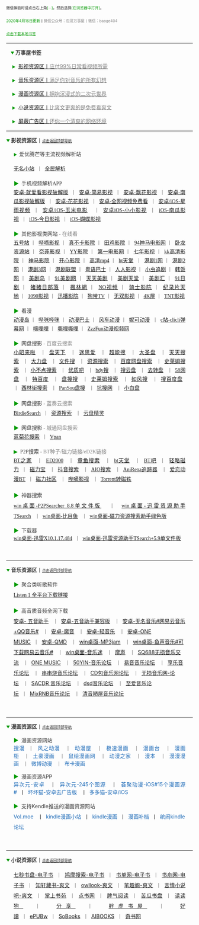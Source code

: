 <p style="margin-bottom: 0px; line-height: 1.5em;">
    <span style="caret-color: red; font-size: 10px;">微信体验时请点击右上角<span style="caret-color: red; font-size: 10px; color: #009900;">[···]</span>，然后选择<span style="caret-color: red; font-size: 10px; color: #009900;">[在浏览器中打开]</span>。<br/></span>
</p>
<p style="margin-bottom: 0px; line-height: 1.5em;">
    <span style="font-size: 10px; color: #009900;">2020年4月16日更新</span><span style="font-size: 10px;">丨<span style="font-size: 10px; color: #838383;">微信公众号：包哥万事屋丨微信：baoge404</span></span><br/>
</p>
<p style="margin-bottom: 0px; line-height: 1.5em;">
    <span style="font-size: 10px; text-decoration: underline; color: #009900;">点击下载本地书签</span>
</p>
<hr/>
<p style="margin-bottom: 0px; line-height: 1.5em;">
    <a id="top"></a> &nbsp; &nbsp;<span style="caret-color: red; font-size: 10px; color: #009900;">▼</span><span style="caret-color: red; color: #838383; font-size: 10px;"> </span><strong><span style="caret-color: red; color: #383838; font-size: 14px;">万事屋书签</span></strong><span style="caret-color: red; color: #838383; font-size: 10px;"></span>
</p>
<p style="margin-bottom: 0px; line-height: 1.5em;">
  <span style="color: #383838; font-size: 14px;">&nbsp;&nbsp;&nbsp;&nbsp;<span style="font-size: 10px; color: #009900;">▶</span>&nbsp; <a href="#yinshi">影视资源区丨<span style="font-size: 14px; color: #838383;">应付99%日常看视频所需</span></a></span>
</p>
<p style="margin-bottom: 0px; line-height: 1.5em;">
    <span style="color: #383838; font-size: 14px;">&nbsp;&nbsp;&nbsp;&nbsp;<span style="font-size: 10px; color: #009900;">▶</span>&nbsp; <a href="#yinyue">音乐资源区丨<span style="font-size: 14px; color: #838383;">满足你对音乐的所有幻想</span></a></span>
</p>
<p style="margin-bottom: 0px; line-height: 1.5em;">
    <span style="color: #383838; font-size: 14px;">&nbsp;&nbsp;&nbsp;&nbsp;<span style="font-size: 10px; color: #009900;">▶</span>&nbsp; <a href="#manhua">漫画资源区丨<span style="font-size: 14px; color: #838383;">拥抱沉浸式的二次元世界</span></a></span>
</p>
<p style="margin-bottom: 0px; line-height: 1.5em;">
    <span style="color: #383838; font-size: 14px;">&nbsp;&nbsp;&nbsp;&nbsp;<span style="font-size: 10px; color: #009900;">▶</span>&nbsp; <a href="#xiaoshuo">小说资源区丨<span style="font-size: 14px; color: #838383;">比爽文更爽的是免费看爽文</span></a></span>
<p style="margin-bottom: 0px; line-height: 1.5em;">
    <span style="color: #383838; font-size: 14px;">&nbsp;&nbsp;&nbsp;&nbsp;<span style="font-size: 10px; color: #009900;">▶</span>&nbsp; <a href="#guanggao">屏蔽广告区丨<span style="font-size: 14px; color: #838383;">还你一个清爽的网络环境</span></a></span>

<hr/>
<p style="margin-bottom: 0px; line-height: 1.5em;"><a id="yinshi"></a>
    <span style="caret-color: red; font-size: 10px; color: #009900;">▼</span><span style="caret-color: red; color: #383838; font-size: 10px;">&nbsp;</span><strong><span style="caret-color: red; color: #383838; font-size: 14px;">影视资源区</span></strong><span style="caret-color: red; color: #383838; font-size: 14px;">丨</span><span style="font-size: 10px; caret-color: red; color: #009900;"><a href="#top">点击返回顶部导航</a></span>
</p>
<p style="margin-bottom: 0px; margin-left: 20px; margin-right: 20px; line-height: 1.5em;">
    <span style="font-size: 10px;"><span style="color: #009900;">▶</span><span style="color: #383838;">&nbsp;&nbsp;</span></span><span style="font-size: 14px; color: #383838;">爱优腾芒等主流视频解析站</span><br/>
</p>
<p style="text-align:justify; color: rgb(0, 0, 0); font-family: &quot;Microsoft YaHei&quot;; font-size: medium; margin-bottom: 0px; margin-left: 20px; margin-right: 20px; line-height: 1.5em;" align="justify">
    <span style="font-size: 14px; color: #838383;"><a href="https://www.administrator5.com/">无名小站</a>&nbsp;&nbsp;丨&nbsp;&nbsp;<a href="http://www.qmaile.com/">全民解析</a></span>
</p>
<p style="text-align:justify; color: rgb(0, 0, 0); font-family: &quot;Microsoft YaHei&quot;; font-size: medium; margin-bottom: 0px; margin-left: 20px; margin-right: 20px; line-height: 1.5em;" align="justify">
    <span style="color: #383838; font-size: 14px;"><span style="color: #009900;">▶</span><span style="color: #383838;">&nbsp;&nbsp;</span>手机视频解析APP<br/></span><span style="font-size: 14px; color: #838383;"><a href="https://share.weiyun.com/5gNA4ss">安卓-就爱看影视破解版</a>&nbsp;&nbsp;丨&nbsp;&nbsp;<a href="https://share.weiyun.com/5lGSFwC">安卓-简易影视</a>&nbsp;&nbsp;丨&nbsp;&nbsp;<a href="https://share.weiyun.com/5cU80DE">安卓-飘花影视</a>&nbsp;&nbsp;丨&nbsp;&nbsp;<a href="https://share.weiyun.com/53dyzwD">安卓-南瓜影视破解版</a>&nbsp;&nbsp;丨&nbsp;&nbsp;<a href="https://share.weiyun.com/5N89Qiu">安卓-花花影视</a>&nbsp;&nbsp;丨&nbsp;&nbsp;<a href="https://share.weiyun.com/5Ckv3Aa">安卓-全网视频免费看</a>&nbsp;&nbsp;丨&nbsp;&nbsp;<a href="http://www.star.vin/">安卓/iOS-星雨视频</a>&nbsp;&nbsp;丨&nbsp;&nbsp;<a href="https://ymdy.app/">安卓/iOS-玉米电影</a>&nbsp;&nbsp;&nbsp;&nbsp;丨&nbsp;&nbsp;<a href="https://xiao1.app/">安卓iOS-小小影视</a>&nbsp;&nbsp;丨&nbsp;&nbsp;<a href="https://apps.apple.com/cn/app/%E5%8D%97%E7%93%9C%E5%AE%B6%E5%85%B7/id1498953691">iOS-南瓜影视</a>&nbsp;&nbsp;丨&nbsp;&nbsp;<a href="https://apps.apple.com/cn/app/%E4%BB%8A%E6%97%A5%E5%BD%B1%E8%A7%86-%E7%9C%8B%E5%A5%BD%E5%89%A7-%E4%B8%8A%E4%BB%8A%E6%97%A5%E5%BD%B1%E8%A7%86/id1322243737">iOS-今日影视</a>&nbsp;&nbsp;丨&nbsp;&nbsp;<a href="https://apps.apple.com/cn/app/id1474749614">iOS-蝴蝶影视</a></span>
</p>
<p style="text-align:justify; color: rgb(0, 0, 0); font-family: &quot;Microsoft YaHei&quot;; font-size: medium; margin-bottom: 0px; margin-left: 20px; margin-right: 20px; line-height: 1.5em;" align="justify">
    <span style="color: #383838; font-size: 14px;"><span style="color: #009900;">▶</span><span style="color: #383838;">&nbsp;&nbsp;</span>其他影视类网站<span style="font-size: 14px; color: #838383;"> - 在线看</span><br/></span><span style="font-size: 14px; color: #838383;"><a href="http://www.wuhaozhan.net/">五号站</a>&nbsp;丨&nbsp;&nbsp;<a href="https://bde4.com/">哔嘀影视</a>&nbsp;丨&nbsp;&nbsp;<a href="https://www.zhenbuka.com/">真不卡影院</a>&nbsp;丨&nbsp;&nbsp;<a href="https://www.tianjiyy123.com/">田鸡影院</a>&nbsp;丨&nbsp;&nbsp;<a href="http://www.9rmb.com/">94神马电影网</a>&nbsp;丨&nbsp;&nbsp;<a href="https://www.vodsee.com/">卧龙资源站</a>&nbsp;丨&nbsp;&nbsp;<a href="https://www.nfmovies.com/">奈菲影视</a>&nbsp;丨&nbsp;&nbsp;<a href="https://www.yyzone.net/">YY影院</a>&nbsp;丨&nbsp;&nbsp;<a href="https://www.001d.com/">第一电影网</a>&nbsp;丨&nbsp;&nbsp;<a href="http://www.dynamicpuer.com/">七年影视</a>&nbsp;丨&nbsp;&nbsp;<a href="http://www.kk3.tv/">kk高清影院</a>&nbsp;丨&nbsp;&nbsp;<a href="https://www.jlszyy.cc/">神马影院</a>&nbsp;丨&nbsp;&nbsp;<a href="https://kushizhu.com/">开心影院</a>&nbsp;丨&nbsp;&nbsp;<a href="https://www.mp4pa.com/">高清mp4</a>&nbsp;丨&nbsp;&nbsp;<a href="https://www.jsr9.com/">bt天堂</a>&nbsp;&nbsp;丨&nbsp;&nbsp;<a href="http://www.yueyu2.com/">港剧1网</a>&nbsp;丨&nbsp;&nbsp;<a href="http://www.metvb1.com/index.html">港剧2网</a>&nbsp;丨&nbsp;&nbsp;<a href="https://www.gangjuw.com/">港剧3网</a>&nbsp;丨&nbsp;&nbsp;<a href="https://www.wotvb.com/">港剧联盟</a>&nbsp;丨&nbsp;&nbsp;<a href="https://www.tvb8c.com/">粤语巴士</a>&nbsp;丨&nbsp;&nbsp;<a href="http://www.yyetss.com/">人人影视</a>&nbsp;丨&nbsp;&nbsp;<a href="http://www.ixiazai.vip/">小虫追剧</a>&nbsp;丨&nbsp;&nbsp;<a href="https://www.hanfan.cc/">韩饭网</a>&nbsp;丨&nbsp;&nbsp;<a href="http://www.meijuniao.com/">美剧鸟</a>&nbsp;丨&nbsp;&nbsp;<a href="https://91mjw.com/">91美剧网</a>&nbsp;丨&nbsp;&nbsp;<a href="http://www.ttzmz.vip/">天天美剧</a>&nbsp;丨&nbsp;&nbsp;<a href="http://www.meijutt.cn/">美剧天堂</a>&nbsp;丨&nbsp;&nbsp;<a href="http://www.meijuhui520.com/">美剧汇</a>&nbsp;丨&nbsp;&nbsp;<a href="http://www.wwmulu.com/">91日剧</a>&nbsp;丨&nbsp;&nbsp;<a href="http://www.zzrbl.com/">猪猪日部落</a>&nbsp;丨&nbsp;&nbsp;<a href="https://8maple.ru/">楓林網</a>&nbsp;丨&nbsp;&nbsp;<a href="https://www.novipnoad.com/">NO视频</a>&nbsp;丨&nbsp;&nbsp;<a href="http://www.74bt.com/">骑士影院</a>&nbsp;丨&nbsp;&nbsp;<a href="http://www.jlpcn.net/">纪录片天地</a>&nbsp;丨&nbsp;&nbsp;<a href="http://1090ys.com/">1090影视</a>&nbsp;丨&nbsp;&nbsp;<a href="http://www.xunbody.com/">迅播影院</a>&nbsp;丨&nbsp;&nbsp;<a href="http://xiguayyv1.com/">狗带TV</a>&nbsp;丨&nbsp;&nbsp;<a href="https://53ys.cc/">无双影视</a>&nbsp;丨&nbsp;&nbsp;<a href="http://www.kkkkmao.com/">4K屋</a>&nbsp;丨&nbsp;&nbsp;<a href="http://www.tntdy3.vip/">TNT影视</a></span>
</p>
<p style="text-align:justify; color: rgb(0, 0, 0); font-family: &quot;Microsoft YaHei&quot;; font-size: medium; margin-bottom: 0px; margin-left: 20px; margin-right: 20px; line-height: 1.5em;" align="justify">
    <span style="color: #383838; font-size: 14px;"><span style="color: #009900;">▶</span><span style="color: #383838;">&nbsp;&nbsp;</span>看漫<br/></span><span style="font-size: 14px; color: #838383;"><a href="http://www.dmd8.com/">动漫岛</a>&nbsp;丨&nbsp;&nbsp;<a href="http://www.bimibimi.tv/">哔咪哔咪</a>&nbsp;丨&nbsp;&nbsp;<a href="http://www.busdm.com/">动漫巴士</a>&nbsp;丨&nbsp;&nbsp;<a href="https://dmfengche.com/">风车动漫</a>&nbsp;丨&nbsp;&nbsp;<a href="http://www.nicotv.me/">妮可动漫</a>&nbsp;&nbsp;丨&nbsp;&nbsp;<a href="https://www.clicli.me/">c站-clicli弹幕网</a>&nbsp;丨&nbsp;&nbsp;<a href="https://www.dililitv.com/">嘀哩哩</a>&nbsp;丨&nbsp;&nbsp;<a href="http://www.silisili.cc/">嘶哩嘶哩</a>&nbsp;丨&nbsp;&nbsp;<a href="http://www.zzzfun.com/">ZzzFun动漫视频网</a></span>
</p>
<p style="text-align:justify; color: rgb(0, 0, 0); font-family: &quot;Microsoft YaHei&quot;; font-size: medium; margin-bottom: 0px; margin-left: 20px; margin-right: 20px; line-height: 1.5em;" align="justify">
    <span style="color: #383838; font-size: 14px;"><span style="color: #009900;">▶</span><span style="color: #383838;">&nbsp;&nbsp;</span>网盘搜影<span style="font-size: 14px; color: #838383;"> - 百度云搜索</span><br/></span><span style="font-size: 14px; color: #838383;"><a href="https://www.xiaozhaolaila.com/">小昭来啦</a>&nbsp;&nbsp;&nbsp;丨&nbsp;&nbsp;<a href="https://www.pantianxia.com/">盘天下</a>&nbsp;&nbsp;&nbsp;丨&nbsp;&nbsp;<a href="http://hao.misiai.com/">迷思爱</a>&nbsp;&nbsp;&nbsp;丨&nbsp;&nbsp;<a href="https://www.chaonengso.com/">超能搜</a>&nbsp;&nbsp;&nbsp;丨&nbsp;&nbsp;<a href="https://www.dashengpan.com/">大圣盘</a>&nbsp;&nbsp;&nbsp;丨&nbsp;&nbsp;<a href="http://www.daysou.com/">天天搜索</a>&nbsp;&nbsp;&nbsp;丨&nbsp;&nbsp;<a href="https://dalipan.com/">大力盘</a>&nbsp;&nbsp;&nbsp;丨&nbsp;&nbsp;<a href="http://wjsou.com/">文件搜</a>&nbsp;&nbsp;&nbsp;丨&nbsp;&nbsp;<a href="http://magnet.chongbuluo.com/">资源搜索</a>&nbsp;&nbsp;&nbsp;丨&nbsp;&nbsp;<a href="http://m.51caichang.com/">百度网盘搜索</a>&nbsp;&nbsp;&nbsp;丨&nbsp;&nbsp;<a href="http://slimego.cn/">史莱姆搜索</a>&nbsp;&nbsp;&nbsp;丨&nbsp;&nbsp;<a href="https://www.xiaoso.net/">小不点搜索</a>&nbsp;&nbsp;&nbsp;丨&nbsp;&nbsp;<a href="http://uzi8.cn/">优质吧</a>&nbsp;&nbsp;&nbsp;丨&nbsp;&nbsp;<a href="http://www.bdyso.com/">bdy搜</a>&nbsp;&nbsp;&nbsp;丨&nbsp;&nbsp;<a href="https://www.soyunpan.com/">搜云盘</a>&nbsp;&nbsp;&nbsp;丨&nbsp;&nbsp;<a href="https://www.quzhuanpan.com/">去转盘</a>&nbsp;&nbsp;&nbsp;丨&nbsp;&nbsp;<a href="https://www.58wangpan.com/">58网盘</a>&nbsp;&nbsp;&nbsp;丨&nbsp;&nbsp;<a href="http://www.tebaidu.com/">特百度</a>&nbsp;&nbsp;&nbsp;丨&nbsp;&nbsp;<a href="https://www.pansoso.com/">盘搜搜</a>&nbsp;&nbsp;&nbsp;丨&nbsp;&nbsp;<a href="http://www.slimego.cn/">史莱姆搜索</a>&nbsp;&nbsp;&nbsp;丨&nbsp;&nbsp;<a href="http://www.rufengso.net/">如风搜</a>&nbsp;&nbsp;&nbsp;丨&nbsp;&nbsp;<a href="https://www.sobaidupan.com/">搜百度盘</a>&nbsp;&nbsp; 丨&nbsp;&nbsp;<a href="https://xilinjie.cc/">西林街搜索</a>&nbsp;&nbsp; 丨&nbsp;&nbsp;<a href="http://www.pansou.com/">PanSou盘搜</a>&nbsp;&nbsp; 丨&nbsp;&nbsp;<a href="http://www.kengso.com/">坑搜网</a>&nbsp;&nbsp;&nbsp;丨&nbsp;&nbsp;<a href="https://www.xiaobaipan.com/">小白盘</a></span>
</p>
<p style="text-align:justify; color: rgb(0, 0, 0); font-family: &quot;Microsoft YaHei&quot;; font-size: medium; margin-bottom: 0px; margin-left: 20px; margin-right: 20px; line-height: 1.5em;" align="justify">
    <span style="color: #383838; line-height: 2; font-size: 14px;"><span style="color: #009900;">▶</span><span style="color: #383838;">&nbsp;&nbsp;</span>网盘搜影<span style="line-height: 2; font-size: 14px; color: #838383;"> - 蓝奏云搜索</span><br/></span><span style="font-size: 14px; color: #838383;"><a href="https://www.birdiesearch.com/register.html">BirdieSearch</a>&nbsp;&nbsp;丨&nbsp;&nbsp;<a href="https://www.hfwzbk.com/lzys/">资源搜索</a>&nbsp;&nbsp;&nbsp;丨&nbsp;&nbsp;<a href="https://www.yunpanjingling.com/">云盘精灵</a></span>
</p>
<p style="text-align:justify; color: rgb(0, 0, 0); font-family: &quot;Microsoft YaHei&quot;; font-size: medium; margin-bottom: 0px; margin-left: 20px; margin-right: 20px; line-height: 1.5em;" align="justify">
    <span style="color: #383838; font-size: 14px;"><span style="color: #009900;">▶</span><span style="color: #383838;">&nbsp;&nbsp;</span>网盘搜影<span style="font-size: 14px; color: #838383;"> - 城通网盘搜索</span><br/></span><span style="font-size: 14px; color: #838383;"><a href="http://www.lanjuhua.com/">蓝菊花搜索</a>&nbsp;&nbsp;丨&nbsp;&nbsp;<a href="http://ct.vpan123.com/">Vpan</a></span>
</p>
<p style="text-align:justify; color: rgb(0, 0, 0); font-family: &quot;Microsoft YaHei&quot;; font-size: medium; margin-bottom: 0px; margin-left: 20px; margin-right: 20px; line-height: 1.5em;" align="justify">
    <span style="color: #383838; font-size: 14px;"><span style="color: #009900;">▶</span><span style="color: #383838;">&nbsp;&nbsp;</span>P2P搜索<span style="font-size: 14px; color: #838383;"> - BT种子/磁力链接/eD2K链接</span><br/></span><span style="font-size: 14px; color: #838383;"><a href="http://www.2btjia.com/">BT之家</a></span><span style="font-size: 14px; color: #838383;">&nbsp;&nbsp;&nbsp;丨&nbsp;&nbsp;</span><span style="font-size: 14px; color: #838383;"><a href="https://www.ed2000.com/">ED2000</a></span><span style="font-size: 14px; color: #838383;">&nbsp;&nbsp;&nbsp;丨&nbsp;&nbsp;</span><span style="font-size: 14px; color: #838383;"><a href="https://www.zhangyusousuo.com/">章鱼搜索</a></span><span style="font-size: 14px; color: #838383;">&nbsp;&nbsp;&nbsp;丨&nbsp;&nbsp;</span><span style="font-size: 14px; color: #838383;"><a href="http://www.btbttt.com/">bt天堂</a></span><span style="font-size: 14px; color: #838383;">&nbsp;&nbsp;&nbsp;丨&nbsp;&nbsp;</span><span style="font-size: 14px; color: #838383;"><a href="https://www.btba.cc/">BT吧</a></span><span style="font-size: 14px; color: #838383;">&nbsp;&nbsp;丨&nbsp;&nbsp;</span><span style="font-size: 14px; color: #838383;"><a href="http://cili.search.qinggl.com/">轻略磁力</a></span><span style="font-size: 14px; color: #838383;">&nbsp;&nbsp;丨&nbsp;&nbsp;</span><span style="font-size: 14px; color: #838383;"><a href="http://cilibao.biz/">磁力宝</a></span><span style="font-size: 14px; color: #838383;">&nbsp;&nbsp;&nbsp;丨&nbsp;&nbsp;</span><span style="font-size: 14px; color: #838383;"><a href="https://www.btdiv.com/">抖音搜索</a></span><span style="font-size: 14px; color: #838383;">&nbsp;&nbsp;&nbsp;丨&nbsp;&nbsp;</span><span style="font-size: 14px; color: #838383;"><a href="https://www.aiosearch.com/">AIO搜索</a></span><span style="font-size: 14px; color: #838383;">&nbsp;&nbsp;&nbsp;丨&nbsp;&nbsp;</span><span style="font-size: 14px; color: #838383;"><a href="https://www.anirena.com/">AniRena追踪器</a></span><span style="font-size: 14px; color: #838383;">&nbsp;&nbsp; 丨&nbsp;&nbsp;</span><span style="font-size: 14px; color: #838383;"><a href="http://kisssub.org/">爱恋动漫BT</a></span><span style="font-size: 14px; color: #838383;">&nbsp;&nbsp;丨&nbsp;&nbsp;</span><span style="font-size: 14px; color: #838383;"><a href="https://www.cilisql.com/">磁力社区</a></span><span style="font-size: 14px; color: #838383;">&nbsp;&nbsp;&nbsp;丨&nbsp;&nbsp;</span><span style="font-size: 14px; color: #838383;"><a href="https://www.bde4.com/">哔嘀影视</a></span><span style="font-size: 14px; color: #838383;">&nbsp;&nbsp;&nbsp;丨&nbsp;&nbsp;</span><span style="font-size: 14px; color: #838383;"><a href="https://www.torrentkitty.app/">Torrent转磁铁</a></span><span style="font-size: 14px; color: #838383;">&nbsp;</span><span style="line-height: 2; font-size: 14px; color: #009900;"><br/></span>
</p>
<p style="text-align:justify; color: rgb(0, 0, 0); font-family: &quot;Microsoft YaHei&quot;; font-size: medium; margin-bottom: 0px; margin-left: 20px; margin-right: 20px; line-height: 1.5em;" align="justify">
    <span style="color: #383838; line-height: 2; font-size: 14px;"><span style="color: #009900;">▶</span><span style="color: #383838;">&nbsp;&nbsp;</span>神器搜索<br/></span><span style="line-height: 2; font-size: 14px; color: #838383;"><a href="https://share.weiyun.com/5i2Yb7h">win桌面-P2PSearcher 8.8单文件版</a>&nbsp;&nbsp;&nbsp;丨&nbsp;&nbsp;<a href="https://share.weiyun.com/59olaDh">win桌面-迅雷资源助手TSearch</a>&nbsp;&nbsp;&nbsp;丨&nbsp;&nbsp;<a href="https://share.weiyun.com/5DHZGKk">win桌面-比目鱼</a>&nbsp;&nbsp;&nbsp;丨&nbsp;&nbsp;<a href="https://share.weiyun.com/55WexLp">win桌面-磁力资源搜索助手绿色版</a></span>
</p>
<p style="text-align:justify; font-family: &quot;Microsoft YaHei&quot;; margin-bottom: 0px; margin-left: 20px; margin-right: 20px; line-height: 1.5em;" align="justify">
    <span style="color: #383838; font-size: 14px;"></span><span style="color: #383838; font-size: 14px;"><span style="color: #009900;">▶</span><span style="color: #383838;">&nbsp;&nbsp;</span>下载器<br/></span><span style="font-size: 14px; color: #838383;"><a href="https://share.weiyun.com/5MrRkLv">win桌面-迅雷X10.1.17.484</a>&nbsp;&nbsp;丨&nbsp;&nbsp;<a href="https://share.weiyun.com/5cTXC7p">win桌面-迅雷资源助手TSearch+5.9单文件版</a></span>
</p>
<p style="text-align:justify; font-family: &quot;Microsoft YaHei&quot;; margin-bottom: 0px; line-height: 1.5em; margin-left: 20px; margin-right: 20px;" align="justify">
    <br/>
</p>
<hr/>

<p style="margin-bottom: 0px; line-height: 1.5em;"><a id="yinyue"></a>
    <span style="caret-color: red; font-size: 10px; color: #009900;">▼</span><span style="caret-color: red; color: #383838; font-size: 10px;">&nbsp;</span><strong><span style="caret-color: red; color: #383838; font-size: 14px;">音乐资源区</span></strong><span style="caret-color: red; color: #383838; font-size: 14px;">丨</span><span style="font-size: 10px; caret-color: red; color: #009900;"><a href="#top">点击返回顶部导航</a></span>
</p>

<p style="margin-bottom: 0px; margin-left: 20px; margin-right: 20px; line-height: 1.5em;">
    <span style="font-size: 14px;"><span style="color: #383838; font-size: 14px;"><span style="color: #383838; font-family: &quot;Microsoft YaHei&quot;; text-align: justify; line-height: 2; font-size: 14px;"><span style="color: #009900;">▶</span><span style="color: #383838;">&nbsp;&nbsp;</span>聚合类听歌软件</span></span><span style="color: #000000; font-family: &quot;Microsoft YaHei&quot;; text-align: justify; line-height: 2; font-size: 14px;"><br/><a href="https://listen1.github.io/listen1/">Listen 1 全平台下载链接</a></span></span>
</p>

<p style="margin-bottom: 0px; margin-left: 20px; margin-right: 20px; line-height: 1.5em;">
    <span style="text-align: justify; line-height: 2; color: #383838; font-size: 14px;"><span style="color: #009900;">▶</span><span style="color: #383838;">&nbsp;&nbsp;</span>高音质音频全网下载<br/></span><span style="text-align: justify; line-height: 2; font-size: 14px; color: #838383;"><a href="https://share.weiyun.com/5Oc2Fcu">安卓- 五音助手</a>&nbsp;&nbsp;&nbsp;丨&nbsp;&nbsp;<a href="https://share.weiyun.com/5hsqkdz">安卓-五音助手兼容版</a>&nbsp;&nbsp;&nbsp;丨&nbsp;&nbsp;<a href="https://share.weiyun.com/5q8qqVR">安卓-无名音乐#网易云音乐+QQ音乐#</a>&nbsp;&nbsp;&nbsp;丨&nbsp;&nbsp;<a href="https://share.weiyun.com/5SJNzMj">安卓-魔音</a>&nbsp;&nbsp;&nbsp;丨&nbsp;&nbsp;<a href="https://share.weiyun.com/5yO5XzG">安卓-轻音乐</a>&nbsp;&nbsp;&nbsp;丨&nbsp;&nbsp;<a href="https://share.weiyun.com/5JSoJGl">安卓-ONE MUSIC</a>&nbsp;&nbsp;丨&nbsp;&nbsp;<a href="https://share.weiyun.com/5kFbXmw">安卓-QMD</a>&nbsp;&nbsp;&nbsp;丨&nbsp;&nbsp;<a href="https://share.weiyun.com/5tMQngx">win桌面-MP3jam</a>&nbsp;&nbsp;&nbsp;丨&nbsp;&nbsp;<a href="https://share.weiyun.com/5HSUE0I">win桌面-鱼声音乐#可下载网易云音乐#</a>&nbsp;&nbsp;&nbsp;丨&nbsp;&nbsp;<a href="https://share.weiyun.com/5ZLXOlg">win桌面-音乐迷</a>&nbsp;&nbsp;&nbsp;丨&nbsp;&nbsp;<a href="https://moresound.tk/music/">摩声</a>&nbsp;&nbsp;&nbsp;丨&nbsp;&nbsp;<a href="https://www.sq688.com/">SQ688无损音乐交流</a>&nbsp;&nbsp;&nbsp;丨&nbsp;&nbsp;<a href="http://a1one7.gz01.bdysite.com/music/">ONE MUSIC</a>&nbsp;&nbsp;&nbsp;丨&nbsp;&nbsp;<a href="https://www.50yin.com/">50YIN-音乐论坛</a>&nbsp;&nbsp;&nbsp;丨&nbsp;&nbsp;<a href="https://sacdr.net/forum.php">易音音乐论坛</a>&nbsp;&nbsp;&nbsp;丨&nbsp;&nbsp;<a href="https://www.xlebbs.com/">享乐音乐论坛</a>&nbsp;&nbsp;&nbsp;丨&nbsp;&nbsp;<a href="http://www.ccsdj.com/forum.php">串串烧音乐论坛</a>&nbsp;&nbsp;&nbsp;丨&nbsp;&nbsp;<a href="https://www.cdbao.net/">CD包音乐网论坛</a>&nbsp;&nbsp;&nbsp;丨&nbsp;&nbsp;<a href="https://wusunyinyue.cn/forum.php">无损音乐网-论坛</a>&nbsp;&nbsp;&nbsp;丨&nbsp;&nbsp;<a href="https://sacdr.net/plugin.php?id=comeing_guide">SACDR 音乐论坛</a>&nbsp;&nbsp;&nbsp;丨&nbsp;&nbsp;<a href="https://dsdlove.com/">dsd音乐论坛</a>&nbsp;&nbsp;&nbsp;丨&nbsp;&nbsp;<a href="http://www.zhiaimusic.com/">至爱音乐论坛</a>&nbsp;&nbsp;丨&nbsp;&nbsp;<a href="http://www.mixrnb.com/">MixRNB音乐论坛</a>&nbsp;&nbsp;&nbsp;丨&nbsp;&nbsp;<a href="http://www.52qingyin.cn/">清音陋屋音乐论坛</a></span>
</p>
<p style="margin-bottom: 0px; line-height: 1.5em; margin-left: 20px; margin-right: 20px;">
    <br/>
</p>
<hr/>
<p style="margin-bottom: 0px; line-height: 1.5em;"><a id="manhua"></a>
    <span style="caret-color: red; font-size: 10px; color: #009900;">▼</span><span style="caret-color: red; color: #383838; font-size: 10px;">&nbsp;</span><strong><span style="caret-color: red; color: #383838; font-size: 14px;">漫画资源区</span></strong><span style="caret-color: red; color: #383838; font-size: 14px;">丨</span><span style="font-size: 10px; caret-color: red; color: #009900;"><a href="#top">点击返回顶部导航</a></span>
</p>
<p style="text-align:justify; margin-bottom: 0px; margin-left: 20px; margin-right: 20px; line-height: 1.5em;" align="justify">
    <span style="color: #383838; font-size: 14px;"><span style="color: #009900;">▶</span><span style="color: #383838;">&nbsp;&nbsp;</span>漫画资源网站<br/></span><span style="font-size: 14px; color: #838383;"><a href="http://www.buka.cn/" style="color: rgb(131, 131, 131);"></a><a href="https://www.soman.com/" style="max-inline-size: 100%; margin: 0px; padding: 0px; box-sizing: border-box; outline: none 0px !important; color: rgb(30, 107, 184); text-decoration: none; font-family: &quot;Open Sans&quot;, &quot;Helvetica Neue&quot;, Helvetica, Arial, sans-serif; font-size: 14px;       text-align: justify;       caret-color: rgb(255, 0, 0); background-color: transparent;"></a><a href="https://www.soman.com/" style="box-sizing: border-box; background-color: transparent; color: #1e6bb8; text-decoration: none; margin-top: 0px;">搜漫</a>&nbsp;&nbsp;丨&nbsp;&nbsp;<a href="https://www.fzdm.com/" style="box-sizing: border-box; background-color: transparent; color: #1e6bb8; text-decoration: none;">风之动漫</a>&nbsp;&nbsp;&nbsp;丨&nbsp;&nbsp;<a href="http://www.dm5.com/" style="box-sizing: border-box; background-color: transparent; color: #1e6bb8; text-decoration: none;">动漫屋</a>&nbsp;&nbsp;&nbsp;丨&nbsp;&nbsp;<a href="http://www.1kkk.com/" style="box-sizing: border-box; background-color: transparent; color: #1e6bb8; text-decoration: none;">极速漫画</a>&nbsp;&nbsp;&nbsp;丨&nbsp;&nbsp;<a href="https://www.manhuatai.com/" style="box-sizing: border-box; background-color: transparent; color: #1e6bb8; text-decoration: none;">漫画台</a>&nbsp;&nbsp;&nbsp;丨&nbsp;&nbsp;<a href="https://www.manhuagui.com/" style="box-sizing: border-box; background-color: transparent; color: #1e6bb8; text-decoration: none;">漫画柜</a>&nbsp;&nbsp;&nbsp;丨&nbsp;&nbsp;<a href="https://www.tohomh123.com/" style="box-sizing: border-box; background-color: transparent; color: #1e6bb8; text-decoration: none;">土豪漫画</a>&nbsp;&nbsp;&nbsp;丨&nbsp;&nbsp;<a href="https://www.ishuhui.com/" style="box-sizing: border-box; background-color: transparent; color: #1e6bb8; text-decoration: none;">鼠绘漫画网</a>&nbsp;&nbsp;&nbsp;丨&nbsp;&nbsp;<a href="https://www.dmzj.com/" style="box-sizing: border-box; background-color: transparent; color: #1e6bb8; text-decoration: none;">动漫之家</a>&nbsp;&nbsp;&nbsp;丨&nbsp;&nbsp;<a href="http://www.manben.com/mh-yaoshenji/" style="box-sizing: border-box; background-color: transparent; color: #1e6bb8; text-decoration: none;">漫本</a>&nbsp;&nbsp;&nbsp;丨&nbsp;&nbsp;<a href="https://www.manmanapp.com/comic/category_1.html" style="box-sizing: border-box; background-color: transparent; color: #1e6bb8; text-decoration: none;">漫漫漫画</a>&nbsp;&nbsp;&nbsp;丨&nbsp;&nbsp;<a href="http://manhua.weibo.com/" style="box-sizing: border-box; background-color: transparent; color: #1e6bb8; text-decoration: none;">微博动漫</a>&nbsp;&nbsp;&nbsp;丨&nbsp;&nbsp;<a href="http://www.buka.cn/" style="box-sizing: border-box; background-color: transparent; color: #1e6bb8; text-decoration: none;">布卡漫画</a><a href="http://www.buka.cn/" style="max-inline-size: 100%; margin: 0px; padding: 0px; box-sizing: border-box; outline: none 0px !important; color: rgb(30, 107, 184); text-decoration: none; font-family: &quot;Open Sans&quot;, &quot;Helvetica Neue&quot;, Helvetica, Arial, sans-serif; font-size: 14px;       text-align: justify;       caret-color: rgb(255, 0, 0); background-color: transparent;"></a></span>
</p>

<p style="text-align:justify; margin-bottom: 0px; margin-left: 20px; margin-right: 20px; line-height: 1.5em;" align="justify">
    <span style="font-size: 14px;"><span style="color: #383838; font-size: 14px;"><span style="color: #009900;">▶</span><span style="color: #383838;">&nbsp;&nbsp;</span>漫画资源APP</span><br/></span><span style="font-size: 14px;"><a href="https://share.weiyun.com/5vGEdfH" style="color: rgb(131, 131, 131);"><span style="font-size: 14px; color: #838383;"></span></a><a href="https://share.weiyun.com/5vGEdfH" style="box-sizing: border-box; background-color: transparent; color: #1e6bb8; text-decoration: none; margin-top: 0px;">异次元-安卓</a>&nbsp;&nbsp;&nbsp;丨&nbsp;&nbsp;<a href="https://share.weiyun.com/5inxWtB" style="box-sizing: border-box; background-color: transparent; color: #1e6bb8; text-decoration: none;">异次元-245个图源</a>&nbsp;&nbsp;&nbsp;丨&nbsp;&nbsp;<a href="https://share.weiyun.com/5B0NS8z" style="box-sizing: border-box; background-color: transparent; color: #1e6bb8; text-decoration: none;">荟聚动漫-iOS#15个漫画源#</a>&nbsp;&nbsp;丨&nbsp;&nbsp;<a href="https://share.weiyun.com/5ifZag9" style="box-sizing: border-box; background-color: transparent; color: #1e6bb8; text-decoration: none;">坏坏猫-安卓去广告版</a>&nbsp;&nbsp;&nbsp;丨&nbsp;&nbsp;<a href="http://ddcat.noear.org/" style="box-sizing: border-box; background-color: transparent; color: #1e6bb8; text-decoration: none;">多多猫-安卓/iOS</a><span style="color: #838383; font-size: 14px;"><a href="http://ddcat.noear.org/" style="color: rgb(131, 131, 131);"></a></span></span>
</p>

<p style="margin-bottom: 0px; margin-left: 20px; margin-right: 20px; line-height: 1.5em;">
    <span style="font-size: 14px;"><span style="color: #383838; text-align: justify; line-height: 2; font-size: 14px;"><span style="color: #009900;">▶</span><span style="color: #383838;">&nbsp;&nbsp;</span>支持Kendle推送的漫画资源网站</span><span style="text-align: justify; line-height: 2; font-size: 14px;"><br/></span></span><span style="font-size: 14px;"><span style="text-align: justify; line-height: 2; font-size: 14px;"><a href="https://volmoe.com/" style="color: rgb(131, 131, 131);"><span style="text-align: justify; line-height: 2; font-size: 14px; color: #838383;"></span></a><a href="https://volmoe.com/" style="box-sizing: border-box; background-color: transparent; color: #1e6bb8; text-decoration: none;">Vol.moe</a>&nbsp;&nbsp;&nbsp;丨&nbsp;&nbsp;<a href="https://kindlemh.cc/?__K=12be981992d205efc94d6c5c9f9c2956b1586334871_12098" style="box-sizing: border-box; background-color: transparent; color: #1e6bb8; text-decoration: none;">kindle漫画小站</a>&nbsp;&nbsp;丨&nbsp;&nbsp;<a href="http://www.kindlecomic.net/" style="box-sizing: border-box; background-color: transparent; color: #1e6bb8; text-decoration: none;">kindle漫画</a>&nbsp;&nbsp;丨&nbsp;&nbsp;<a href="https://www.manhuabudang.com/" style="box-sizing: border-box; background-color: transparent; color: #1e6bb8; text-decoration: none;">漫画补档</a>&nbsp;&nbsp;丨&nbsp;&nbsp;<a href="http://www.binnao.com/" style="box-sizing: border-box; background-color: transparent; color: #1e6bb8; text-decoration: none;">缤闹kindle论坛</a><a href="http://www.binnao.com/" style="color: rgb(131, 131, 131);"><span style="text-align: justify; line-height: 2; font-size: 14px; color: #838383;"></span></a></span></span>
</p>
<p style="margin-bottom: 0px; line-height: 1.5em; margin-left: 20px; margin-right: 20px;">
    <br/>
</p>
<hr/>
<p style="margin-bottom: 0px; line-height: 1.5em;"><a id="xiaoshuo"></a>
    <span style="caret-color: red; font-size: 10px; color: #009900;">▼</span><span style="caret-color: red; color: #383838; font-size: 10px;">&nbsp;</span><strong><span style="caret-color: red; color: #383838; font-size: 14px;">小说资源区</span></strong><span style="caret-color: red; color: #383838; font-size: 14px;">丨</span><span style="font-size: 10px; caret-color: red; color: #009900;"><a href="#top">点击返回顶部导航</a></span>
</p>

<p style="text-align:justify; margin-bottom: 0px; margin-left: 20px; margin-right: 20px; line-height: 1.5em;" align="justify">
    <span style="line-height: 2; font-size: 14px; color: #838383;"><a href="https://www.7sebook.com/disk">七秒书盘-电子书</a>&nbsp;&nbsp;丨&nbsp;&nbsp;<a href="https://www.jiumodiary.com/">鸠摩搜索-电子书</a>&nbsp;&nbsp;丨&nbsp;&nbsp;<a href="https://www.shudan.vip/">书单网-电子书</a>&nbsp;&nbsp;丨&nbsp;&nbsp;<a href="http://kindle.archiew.top/">书舟网-电子书</a>&nbsp;&nbsp;丨&nbsp;&nbsp;<a href="http://www.zxcs.info/">知轩藏书-爽文</a>&nbsp;&nbsp;丨&nbsp;&nbsp;<a href="https://www.owllook.net/">owllook-爽文</a>&nbsp;&nbsp;丨&nbsp;&nbsp;<a href="https://www.biquge5200.com/">笔趣阁-爽文</a>&nbsp;&nbsp;丨&nbsp;&nbsp;<a href="https://www.xs8.cn/">言情小说吧-爽文</a>&nbsp;&nbsp;丨&nbsp;&nbsp;<a href="https://www.soepub.com/">掌上书苑</a>&nbsp;&nbsp;丨&nbsp;&nbsp;<a href="http://dianbook.cc/">点书网</a>&nbsp;&nbsp;丨&nbsp;&nbsp;<a href="http://www.piqiyuedu.com/">脾气阅读</a>&nbsp;&nbsp;丨&nbsp;&nbsp;<a href="http://kgbook.com/">苦瓜书盘</a>&nbsp;&nbsp;丨&nbsp;&nbsp;<a href="http://www.dududog.com/">读读狗</a>&nbsp;&nbsp;丨&nbsp;&nbsp;<a href="http://www.share2uu.com/">分享</a>&nbsp;&nbsp;丨&nbsp;&nbsp;<a href="http://panghubook.cn/">胖虎书屋</a>&nbsp;&nbsp;丨&nbsp;&nbsp;<a href="http://www.haodoo.net/">好讀</a>&nbsp;&nbsp;丨&nbsp;&nbsp;<a href="https://epubw.com/?__cf_chl_jschl_tk__=ac62ce8f4dd7f141e664cf875a0744a62473a6d8-1585903979-0-AfW51XUMHwJ7wK_8owRNXf4SrgEe3Fqo_ERb9A4Qk87CR6Qlusi2kxkQ-Q1niyQUC-HjazqaocYrR5dm1Fb6TwmMbp8VlnD8cREjXPKBxx8I797H7k4XTdsoilEl7ZNelIEQh3VXkce3sItJAY2TwXcU5YKi7f6X7U07K2k8e1cO2yXA83c00WQC91YjdHZ4vySqDWPjccUmAoEWrwbNYM4cuLcHf9dOs3iPRuvi4EqHG5aoQ2YjcubQ0jxFkeA4WbwjlEbnqoBtyNcXG0yCqo0">ePUBw</a>&nbsp;&nbsp;丨&nbsp;&nbsp;<a href="https://sobooks.cc/">SoBooks</a>&nbsp;&nbsp;丨&nbsp;&nbsp;<a href="https://www.aibooks.club/">AIBOOKS</a>&nbsp;&nbsp;丨&nbsp;&nbsp;<a href="http://www.xqishuta.com/">奇书网</a></span>
</p>
